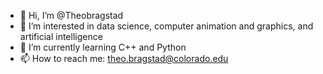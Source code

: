 - 👋 Hi, I’m @Theobragstad
- 👀 I’m interested in data science, computer animation and graphics, and artificial intelligence 
- 🌱 I’m currently learning C++ and Python
- 📫 How to reach me: theo.bragstad@colorado.edu

<!---
Theobragstad/Theobragstad is a ✨ special ✨ repository because its `README.md` (this file) appears on your GitHub profile.
You can click the Preview link to take a look at your changes.
--->
